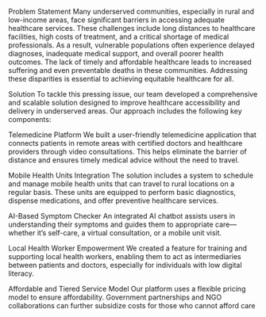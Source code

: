 Problem Statement
Many underserved communities, especially in rural and low-income areas, face significant barriers in accessing adequate healthcare services. These challenges include long distances to healthcare facilities, high costs of treatment, and a critical shortage of medical professionals. As a result, vulnerable populations often experience delayed diagnoses, inadequate medical support, and overall poorer health outcomes. The lack of timely and affordable healthcare leads to increased suffering and even preventable deaths in these communities. Addressing these disparities is essential to achieving equitable healthcare for all.

Solution
To tackle this pressing issue, our team developed a comprehensive and scalable solution designed to improve healthcare accessibility and delivery in underserved areas. Our approach includes the following key components:

Telemedicine Platform
We built a user-friendly telemedicine application that connects patients in remote areas with certified doctors and healthcare providers through video consultations. This helps eliminate the barrier of distance and ensures timely medical advice without the need to travel.

Mobile Health Units Integration
The solution includes a system to schedule and manage mobile health units that can travel to rural locations on a regular basis. These units are equipped to perform basic diagnostics, dispense medications, and offer preventive healthcare services.

AI-Based Symptom Checker
An integrated AI chatbot assists users in understanding their symptoms and guides them to appropriate care—whether it’s self-care, a virtual consultation, or a mobile unit visit.

Local Health Worker Empowerment
We created a feature for training and supporting local health workers, enabling them to act as intermediaries between patients and doctors, especially for individuals with low digital literacy.

Affordable and Tiered Service Model
Our platform uses a flexible pricing model to ensure affordability. Government partnerships and NGO collaborations can further subsidize costs for those who cannot afford care
